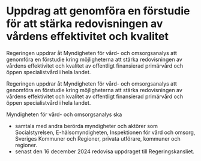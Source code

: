 # Uppdrag att genomföra en förstudie för att stärka redovisningen av vårdens effektivitet och kvalitet

Regeringen uppdrar åt Myndigheten för vård- och omsorgsanalys att genomföra en förstudie kring möjligheterna att stärka redovisningen av vårdens effektivitet och kvalitet av offentligt finansierad primärvård och öppen specialistvård i hela landet.

Regeringen uppdrar åt Myndigheten för vård- och omsorgsanalys att genomföra en förstudie kring möjligheterna att stärka redovisningen av vårdens effektivitet och kvalitet av offentligt finansierad primärvård och öppen specialistvård i hela landet.

Myndigheten för vård- och omsorgsanalys ska

* samtala med andra berörda myndigheter och aktörer som Socialstyrelsen, E-hälsomyndigheten, Inspektionen för vård och omsorg, Sveriges Kommuner och Regioner, privata utförare, kommuner och regioner.
* senast den 16 december 2024 redovisa uppdraget till Regeringskansliet.
